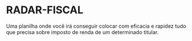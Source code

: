 # RADAR-FISCAL
Uma planilha onde você irá conseguir colocar com eficacia e rapidez tudo que precisa sobre imposto de renda de um determinado titular.
